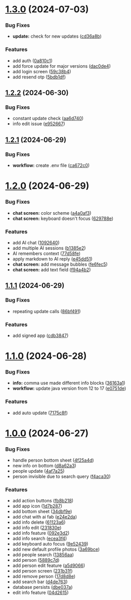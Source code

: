 # [1.3.0](https://github.com/dubeyanant/my_people/compare/v1.2.2...v1.3.0) (2024-07-03)


### Bug Fixes

* **update:** check for new updates ([cd36a8b](https://github.com/dubeyanant/my_people/commit/cd36a8b6d45ed423d31a39d6cb01a7c7c8b45493))


### Features

* add auth ([0a810c1](https://github.com/dubeyanant/my_people/commit/0a810c1af6003d213542ac77f49932b6f7de5f34))
* add force update for major versions ([dac0de4](https://github.com/dubeyanant/my_people/commit/dac0de4a78195da4d67999d9961580a2762bd478))
* add login screen ([59c38b4](https://github.com/dubeyanant/my_people/commit/59c38b4a82908e993cb0930831d8d616bfb32b86))
* add resend otp ([5bdb1df](https://github.com/dubeyanant/my_people/commit/5bdb1df1b4bc3ea9cf608dd025371eef939b127f))



## [1.2.2](https://github.com/dubeyanant/my_people/compare/v1.2.1...v1.2.2) (2024-06-30)


### Bug Fixes

* constant update check ([aa6d740](https://github.com/dubeyanant/my_people/commit/aa6d740f1eed3fbb599cf1a605800e89739f44c0))
* info edit issue ([e952667](https://github.com/dubeyanant/my_people/commit/e952667e4492d898f338a24f9df5e20e7a7f017d))



## [1.2.1](https://github.com/dubeyanant/my_people/compare/v1.2.0...v1.2.1) (2024-06-29)


### Bug Fixes

* **workflow:** create .env file ([ca672c0](https://github.com/dubeyanant/my_people/commit/ca672c0c276420323616e475912396e137a62b70))



# [1.2.0](https://github.com/dubeyanant/my_people/compare/v1.1.1...v1.2.0) (2024-06-29)


### Bug Fixes

* **chat screen:** color scheme ([a4a0af3](https://github.com/dubeyanant/my_people/commit/a4a0af30500acf119fdb984a2c828b02fccf4a59))
* **chat screen:** keyboard doesn't focus ([629788e](https://github.com/dubeyanant/my_people/commit/629788eb8e08ac372b70a0eec92f08557d53dc8e))


### Features

* add AI chat ([1092640](https://github.com/dubeyanant/my_people/commit/10926408f971fc02f378cdd12383763a1c5b9134))
* add multiple AI sessions ([b1385e2](https://github.com/dubeyanant/my_people/commit/b1385e26655bdaa67899debea00d8b5257910a48))
* AI remembers context ([77d58fe](https://github.com/dubeyanant/my_people/commit/77d58fea89feb0492d619c63cf5b915707e9c610))
* apply markdown to AI reply ([e45dd51](https://github.com/dubeyanant/my_people/commit/e45dd51b9157bc0e3ec2a43a441999be38f8a139))
* **chat screen:** add message bubbles ([fe6fec5](https://github.com/dubeyanant/my_people/commit/fe6fec56ceac51dd3f36b16d196518471b8e9414))
* **chat screen:** add text field ([f94a4b2](https://github.com/dubeyanant/my_people/commit/f94a4b2f271ce35abb442a15d17a5d06072f88f4))



## [1.1.1](https://github.com/dubeyanant/my_people/compare/v1.1.0...v1.1.1) (2024-06-29)


### Bug Fixes

* repeating update calls ([86bf491](https://github.com/dubeyanant/my_people/commit/86bf4911e213e4b1350298e185f8cd5d838f2235))


### Features

* add signed app ([cdb3847](https://github.com/dubeyanant/my_people/commit/cdb38470758cb3c1fda6ea70cce08a94f0c431b4))



# [1.1.0](https://github.com/dubeyanant/my_people/compare/v1.0.0...v1.1.0) (2024-06-28)


### Bug Fixes

* **info:** comma use made different info blocks ([36163a1](https://github.com/dubeyanant/my_people/commit/36163a122ebe36de01849cac57be87a28c831f91))
* **workflow:** update java version from 12 to 17 ([e0751de](https://github.com/dubeyanant/my_people/commit/e0751dec91c0cbf8543b3615bc5cf26a1b3990c8))


### Features

* add auto update ([7175c8f](https://github.com/dubeyanant/my_people/commit/7175c8f79034a307c9f75594d6a6857bbf3e4520))



# [1.0.0](https://github.com/dubeyanant/my_people/compare/5889c7d7024377327d0c86e38180033a8daddd45...v1.0.0) (2024-06-27)


### Bug Fixes

* handle person bottom sheet ([4f25a4d](https://github.com/dubeyanant/my_people/commit/4f25a4d9a3ca5371c725e222f3ac73301c871385))
* new info on bottom ([d8a62a3](https://github.com/dubeyanant/my_people/commit/d8a62a3772b865892be4e48164063fac277c7a8c))
* people update ([4af7a25](https://github.com/dubeyanant/my_people/commit/4af7a25730390439dcfb8f8d21884eddd7e2496d))
* person invisible due to search query ([f4aca30](https://github.com/dubeyanant/my_people/commit/f4aca308a5de73dc69cbb907a993c6ce6d820c7b))


### Features

* add action buttons ([fb8b218](https://github.com/dubeyanant/my_people/commit/fb8b218b96ae97be2a12a508234ac5300fc888be))
* add app icon ([1d7b287](https://github.com/dubeyanant/my_people/commit/1d7b2870276f14423cc7b32b388a289e231d08a2))
* add bottom sheet ([34dbf9e](https://github.com/dubeyanant/my_people/commit/34dbf9ef222cb1941f4950f875f42e88818a1df8))
* add chat with ai fab ([e24e2da](https://github.com/dubeyanant/my_people/commit/e24e2da41bf5f68600c454da4ac04b87e6ec362f))
* add info delete ([61123a6](https://github.com/dubeyanant/my_people/commit/61123a637f514ecbd7a934bbdcc7737b076c0aaf))
* add info edit ([231830e](https://github.com/dubeyanant/my_people/commit/231830e1acfe8a08592c3fb5f4a5ae2912ea4e79))
* add info feature ([092e3d2](https://github.com/dubeyanant/my_people/commit/092e3d273b86a5842099a714929cddce7c6b71fc))
* add info search ([ecea3f4](https://github.com/dubeyanant/my_people/commit/ecea3f4cd16e8c585684b737e289dc9d6b2b4f9a))
* add keyboard auto focus ([9e52439](https://github.com/dubeyanant/my_people/commit/9e52439a3647c27d054661c04f5ae1a13ce66327))
* add new default profile photos ([3a69bce](https://github.com/dubeyanant/my_people/commit/3a69bce6bbd8c0af4f709dfd22e84c068bfb3813))
* add people search ([13856aa](https://github.com/dubeyanant/my_people/commit/13856aa88664d9911f1a5d7a61b5f4937919c3e3))
* add person ([5889c7d](https://github.com/dubeyanant/my_people/commit/5889c7d7024377327d0c86e38180033a8daddd45))
* add person edit feature ([a5d9066](https://github.com/dubeyanant/my_people/commit/a5d906694b20c16c456e234a098293c5f738f29f))
* add person screen ([231b31f](https://github.com/dubeyanant/my_people/commit/231b31f4a914ed00f143f595392dfc1bfc9a4e77))
* add remove person ([17d8d8e](https://github.com/dubeyanant/my_people/commit/17d8d8ec2ff942fc16586594954b8078d97bebda))
* add search bar ([d4de763](https://github.com/dubeyanant/my_people/commit/d4de763abc531d07d84e8dcf42589f0211f47ad7))
* database persists ([dbe037a](https://github.com/dubeyanant/my_people/commit/dbe037af0548cc9185685b7db1b43e4d63dff1eb))
* edit info feature ([04d2615](https://github.com/dubeyanant/my_people/commit/04d2615ad41db639c059185df15342baa2659a48))



